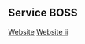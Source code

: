 ## Service BOSS
[Website](https://service-heroo.web.app) [Website ii](service-heroo.firebaseapp.com)
